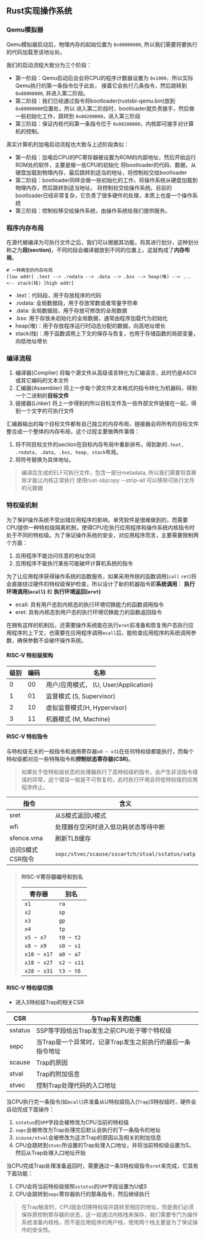 ## Rust实现操作系统

### Qemu模拟器
Qemu模拟器启动后，物理内存的起始位置为 `0x80000000`, 所以我们需要将要执行的代码加载至该地址处。

我们的启动流程大致分为三个阶段：
- 第一阶段：Qemu启动后会会将CPU的程序计数器设置为 `0x1000`，所以实际Qemu执行的第一条指令位于此处，
    接着它会执行几条指令，然后跳转到 `0x80000000`, 并进入第二阶段。
- 第二阶段：我们已经通过指令将bootloader(rustsbi-qemu.bin)放到 `0x80000000`位置处，所以
    进入第二阶段时，bootloader就负责接手，然后做一些初始化工作，跳转到 `0x80200000`，进入第三阶段
- 第三阶段：保证内核代码第一条指令位于 `0x80200000`，内核即可接手对计算机的控制。

真实计算机的加电启动流程也大致与上述阶段类似：
- 第一阶段：加电后CPU的PC寄存器被设置为ROM的内部地址，然后开始运行ROM处的软件，主要是做一些CPU的初始化
    将bootloader的代码、数据，从硬盘加载到物理内存，最后跳转到适当的地址，将控制权交给bootloader
- 第二阶段：bootloader同样会做一些初始化的工作，将操作系统从硬盘加载到物理内存，然后跳转到适当地址，
    将控制权交给操作系统。目前的bootloader已经非常复杂，它负责了很多硬件的处理，本质上也是一个操作系统
- 第三阶段：控制权移交给操作系统，由操作系统给我们提供服务。

### 程序内存布局

在源代被编译为可执行文件之后，我们可以根据其功能，将其进行划分，这种划分称之为**段(section)**，不同的段会编译器放到不同的位置上，这就构成了**内存布局**。
```
# 一种典型的内存布局
[low addr] .text --> .rodata --> .data --> .bss --> heap(堆) --> ... <-- stack(栈) [high addr]
```

- .text：代码段，用于存放程序的代码
- .rodata: 全局数据段，用于存放常数或者常量字符串
- .data: 全局数据段，用于存放可修改的全局数据
- .bss: 用于存放未初始化的全局数据，通常由程序加载代为初始化
- heap(堆)：用于存放程序运行时动态分配的数据，向高地址增长
- stack(栈)：用于函数调用上下文的保存与恢复，也用于存储函数的局部变量，向低地址增长

### 编译流程

1. 编译器(Complier) 将每个源文件从高级语言转化为汇编语言，此时仍是ASCII或其它编码的文本文件
2. 汇编器(Assembler) 将上一步每个源文件文本格式的指令转化为机器码，得到一个二进制的**目标文件**
3. 链接器(Linker) 将上一步得到的所以目标文件及一些外部文件链接在一起，得到一个文字的可执行文件

汇编器输出的每个目标文件都有自己独立的内存布局，链接器会将所有的目标文件整合成一个整体的内存布局，这个过程主要做两件事情：

1. 将不同目标文件的section在目标内存布局中重新排布，得到新的`.text, .rodata, .data, .bss, heap, stack`布局。
2. 将符号替换为具体地址。

> 编译后生成的ELF可执行文件，包含一部分metadata, 所以我们需要将其移除才能让内核正常执行
> 使用rust-objcopy --strip-all 可以移除可执行文件的元数据

### 特权级机制

为了保护操作系统不受出错应用程序的影响，单凭软件是很难做到的，而需要CPU提供一种特权级隔离机制，使得CPU在执行应用程序和操作系统内核指令时处于不同的特权级。为了保证操作系统的安全，对应用程序而言，主要需要限制两个方面：

1. 应用程序不能访问任意的地址空间
2. 应用程序不能执行某些可能破坏计算机系统的指令

为了让应用程序获得操作系统的函数服务，如果采用传统的函数调用(`call` `ret`)将会直接绕过硬件的特权级保护检查，所以设计了新的机器指令即**系统调用**：
**执行环境调用(`ecall`)** 和 **执行环境返回(`eret`)**

- ecall: 具有用户态到内核态的执行环境切换能力的函数调用指令
- eret: 具有内核态到用户态的执行环境切换能力的函数返回指令

在拥有这样的机制后，还需要操作系统能在执行`eret`前准备和恢复用户态执行应用程序的上下文，也需要在应用程序调用`ecall`后，能检查应用程序的系统调用参数，确保参数不会破坏操作系统。

#### RISC-V 特权级架构

| 级别 | 编码 | 名称                                  |
| ---- | ---- | ------------------------------------- |
| 0    | 00   | 用户/应用模式， (U, User/Application) |
| 1    | 01   | 监督模式 (S, Supervisor)              |
| 2    | 10   | 虚拟监督模式(H, Hypervisor)           |
| 3    | 11   | 机器模式 (M, Machine)                 |

#### RISC-V 特权指令

与特权级无关的一般指令和通用寄存器`x0 ~ x31`在任何特权级都能执行，而每个特权级都对应一些特殊指令和**控制状态寄存器(CSR)**。

> 如果处于低特权级状态的处理器执行了高特权级的指令，会产生非法指令错误的异常，这个错误一般是不可恢复的，此时执行环境会将低特权级的应用程序终止。

| 指令             | 含义                                            |
| ---------------- | ----------------------------------------------- |
| sret             | 从S模式返回U模式                                |
| wfi              | 处理器在空闲时进入低功耗状态等待中断            |
| sfence.vma       | 刷新TLB缓存                                     |
| 访问S模式CSR指令 | `sepc/stvec/scause/sscartch/stval/sstatus/satp` |

> #### RISC-V寄存器编号和别名
>
> | 寄存器      | 别名       |
> | ----------- | ---------- |
> | `x1`        | `ra`       |
> | `x2`        | `sp`       |
> | `x3`        | `gp`       |
> | `x4`        | `tp`       |
> | `x5 ~ x7`   | `t0 ~ t2`  |
> | `x8 ~ x9`   | `s0 ~ s1`  |
> | `x10 ~ x17` | `a0 ~ a7`  |
> | `x18 ~ x27` | `s2 ~ s11` |
> | `x28 ~ x31` | `t3 ~ t6`  |

#### RISC-V 特权级切换

- 进入S特权级Trap的相关CSR

| CSR     | 与Trap有关的功能                                           |
| ------- | ---------------------------------------------------------- |
| sstatus | SSP等字段给出Trap发生之前CPU处于哪个特权级                 |
| sepc    | 当Trap是一个异常时，记录Trap发生之前执行的最后一条指令地址 |
| scause  | Trap的原因                                                 |
| stval   | Trap的附加信息                                             |
| stvec   | 控制Trap处理代码的入口地址                                 |

当CPU执行完一条指令(如`ecall`)并准备从U特权级陷入(`Trap`)S特权级时，硬件会自动完成下面操作：

1. `sstatus`的`SPP`字段会被修改为CPU当前的特权级
2. `sepc`会被修改为Trap处理完后默认会执行的下一条指令的地址
3. `scause/stval`会被修改为这次Trap的原因以及相关的附加信息
4. CPU会跳转到`stvec`所设置的Trap处理入口地址，并将当前特权级设置为S，然后从Trap处理入口地址开始

当CPU完成Trap处理准备返回时，需要通过一条S特权级指令`sret`来完成，它具有下面功能：

1. CPU会将当前特权级按照`sstatus`的`SPP`字段设置为U或S
2. CPU会跳转到`sepc`寄存器执行的那条指令，然后继续执行



> 在Trap触发时，CPU就会切换特权级并跳转至相应的地址，但是我们必须保存原控制寄存器的状态，这一般通过内核栈来保存，我们需要专门为操作系统准备内核栈，而不是应用程序的用户栈，使用两个栈主要是为了保证操作的安全性。